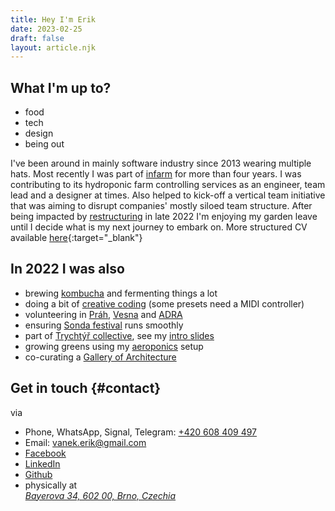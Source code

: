 ```yaml
---
title: Hey I'm Erik
date: 2023-02-25
draft: false
layout: article.njk
---
```


## What I'm up to?

-   food
-   tech
-   design
-   being out

I've been around in mainly software industry since 2013 wearing multiple hats. Most recently I was part of [infarm](https://www.infarm.com/) for more than four years. I was contributing to its hydroponic farm controlling services as an engineer, team lead and a designer at times. Also helped to kick-off a vertical team initiative that was aiming to disrupt companies' mostly siloed team structure. After being impacted by [restructuring](https://www.infarm.com/news/note-from-infarm-s-founders-strategy-shift-and-profitability-at-infarm) in late 2022 I'm enjoying my garden leave until I decide what is my next journey to embark on. More structured CV available [here](../documents/Erik-Vanek-cv.pdf){:target="_blank"}

## In 2022 I was also

-   brewing [kombucha](/kombucha) and fermenting things a lot
-   doing a bit of [creative coding](https://www.erikvanek.com/pudem-pudem/) (some presets need a MIDI controller)
-   volunteering in [Práh](https://www.prahjm.cz/), [Vesna](https://spolekvesna.cz/) and [ADRA](https://www.prahjm.cz/)
-   ensuring [Sonda festival](https://www.youtube.com/watch?v=C4JHn8dAfMg&ab_channel=SONDAFestival) runs smoothly
-   part of [Trychtýř collective](https://svitava.org/udalost/open-call-trychtyr/), see my [intro slides](http://www.erikvanek.com/trychtyr/)
-   growing greens using my [aeroponics](/aero) setup
-   co-curating a [Gallery of Architecture](https://www.galeriearchitekturybrno.cz/)

<!-- I like to do stuff. [Growing greens aeroponically](/aero/) or develop on the [web](/development/).

Working professionally as a software developer for several years capable of wearing a designer or a product hat. Otherwise you'll find me cooking often, fermenting things and spending my time outside preferably.

### What do I like?

- honesty,
- simple & seasonal food,
- understanding root causes of things,
- decisiveness,
- creative wordplay.
- independent musicians (see [my wishlist](https://bandcamp.com/falsepositive/wishlist))

### What I do not like?

- bullshit and playing games,
- improper tooling (e.g. dull knives),
- stereotypes,
- "But we've always done it this way" mindset,
- overcooked pasta.
-->

## Get in touch {#contact}

via

-   Phone, WhatsApp, Signal, Telegram: [+420 608 409 497](tel:+420608409497)
-   Email: [vanek.erik@gmail.com](mailto:vanek.erik@gmail.com)
-   [Facebook](https://www.facebook.com/profile.php?id=100007185917001)
-   [LinkedIn](https://www.linkedin.com/in/erikvanek/)
-   [Github](https://github.com/erikvanek/)
-   physically at <address>[Bayerova 34, 602 00, Brno, Czechia](https://www.google.com/maps/place/Bayerova+803%2F34,+602+00+Brno-st%C5%99ed-Veve%C5%99%C3%AD,+%C4%8Cesko/@49.2085446,16.5990392,17z/data=!3m1!4b1!4m5!3m4!1s0x4712946a11225445:0x50532260eba4db3c!8m2!3d49.2085411!4d16.6012279)</address>
